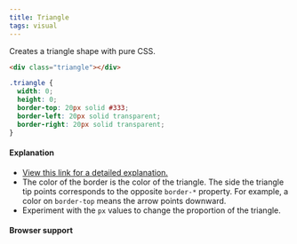 ```yaml
---
title: Triangle
tags: visual
---
```


Creates a triangle shape with pure CSS.

```html
<div class="triangle"></div>
```

```css
.triangle {
  width: 0;
  height: 0;
  border-top: 20px solid #333;
  border-left: 20px solid transparent;
  border-right: 20px solid transparent;
}
```

#### Explanation

- [View this link for a detailed explanation.](https://stackoverflow.com/q/7073484)
- The color of the border is the color of the triangle. The side the triangle tip points corresponds to the opposite `border-*` property. For example, a color on `border-top` means the arrow points downward.
- Experiment with the `px` values to change the proportion of the triangle.

#### Browser support




